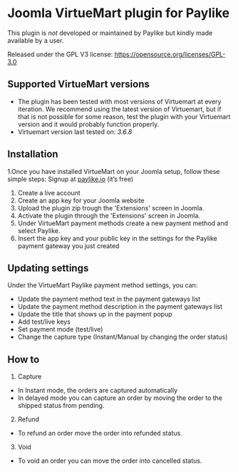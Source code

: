 # Joomla VirtueMart plugin for Paylike

This plugin is *not* developed or maintained by Paylike but kindly made
available by a user.

Released under the GPL V3 license: https://opensource.org/licenses/GPL-3.0

## Supported VirtueMart versions

* The plugin has been tested with most versions of Virtuemart at every iteration. We recommend using the latest version of Virtuemart, but if that is not possible for some reason, test the plugin with your Virtuemart version and it would probably function properly. 
* Virtuemart
 version last tested on: *3.6.8*

## Installation

1.Once you have installed VirtueMart on your Joomla setup, follow these simple steps:
  Signup at [paylike.io](https://paylike.io) (it’s free)
  
  1. Create a live account
  1. Create an app key for your Joomla website
  1. Upload the plugin zip trough the 'Extensions' screen in Joomla.
  1. Activate the plugin through the 'Extensions' screen in Joomla.
  1. Under VirtueMart payment methods create a new payment method and select Paylike.
  1. Insert the app key and your public key in the settings for the Paylike payment gateway you just created
  

## Updating settings

Under the VirtueMart Paylike payment method settings, you can:
 * Update the payment method text in the payment gateways list
 * Update the payment method description in the payment gateways list
 * Update the title that shows up in the payment popup 
 * Add test/live keys
 * Set payment mode (test/live)
 * Change the capture type (Instant/Manual by changing the order status)
 
 ## How to
 
 1. Capture
 * In Instant mode, the orders are captured automatically
 * In delayed mode you can capture an order by moving the order to the shipped status from pending. 
 2. Refund
   * To refund an order move the order into refunded status.
 3. Void
   * To void an order you can move the order into cancelled status. 

